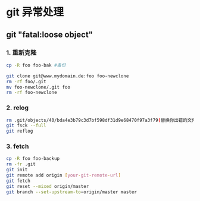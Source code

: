 # git 异常处理

## git "fatal:loose object"

### 1. 重新克隆

```bash
cp -R foo foo-bak #备份

git clone git@www.mydomain.de:foo foo-newclone
rm -rf foo/.git
mv foo-newclone/.git foo
rm -rf foo-newclone
```

### 2. relog

```bash
rm .git/objects/40/bda4e3b79c3d7bf598df31d9e68470f97a3f79(替换你出错的文件地址)
git fsck --full
git reflog
```

### 3. fetch

```bash
cp -R foo foo-backup
rm -fr .git
git init
git remote add origin [your-git-remote-url]
git fetch
git reset --mixed origin/master
git branch --set-upstream-to=origin/master master
```
